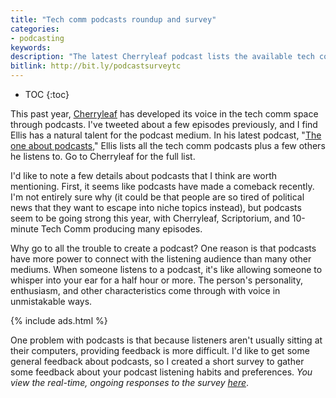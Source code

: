 ```yaml
---
title: "Tech comm podcasts roundup and survey"
categories:
- podcasting
keywords:
description: "The latest Cherryleaf podcast lists the available tech comm podcasts and how to get started with your own podcast. I created a short survey about podcasts to gather some feedback about your listening habits and preferences."
bitlink: http://bit.ly/podcastsurveytc
---
```


* TOC
{:toc}

This past year, [Cherryleaf](https://cherryleaf.podbean.com) has developed its voice in the tech comm space through podcasts. I've tweeted about a few episodes previously, and I find Ellis has a natural talent for the podcast medium. In his latest podcast, "[The one about podcasts](https://cherryleaf.podbean.com/e/43-the-one-about-podcasts/)," Ellis lists all the tech comm podcasts plus a few others he listens to. Go to Cherryleaf for the full list.

I'd like to note a few details about podcasts that I think are worth mentioning. First, it seems like podcasts have made a comeback recently. I'm not entirely sure why (it could be that people are so tired of political news that they want to escape into niche topics instead), but podcasts seem to be going strong this year, with Cherryleaf, Scriptorium, and 10-minute Tech Comm producing many episodes.

Why go to all the trouble to create a podcast? One reason is that podcasts have more power to connect with the listening audience than many other mediums. When someone listens to a podcast, it's like allowing someone to whisper into your ear for a half hour or more. The person's personality, enthusiasm, and other characteristics come through with voice in unmistakable ways.

{% include ads.html %}

One problem with podcasts is that because listeners aren't usually sitting at their computers, providing feedback is more difficult. I'd like to get some general feedback about podcasts, so I created a short survey to gather some feedback about your podcast listening habits and preferences. *You view the real-time, ongoing responses to the survey [here](https://www.questionpro.com/t/PEOsYZcwS7)*.

<script>
EMBED_PARAMS = {};
EMBED_PARAMS.surveyID =6304530;
EMBED_PARAMS.domain ="//www.questionpro.com";
EMBED_PARAMS.src ="//www.questionpro.com/a/TakeSurvey?tt=HKsYqt1xu6E%3D";
EMBED_PARAMS.width ="600px";
EMBED_PARAMS.height = "1000px";
EMBED_PARAMS.border = "visible";
</script>
<div id="div_6304530"></div>
<script src="//www.questionpro.com/javascript/embedsurvey.js?version=1"></script>
